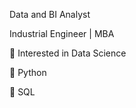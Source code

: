 Data and BI Analyst

Industrial Engineer | MBA

👀 Interested in Data Science

📎 Python

📎 SQL


<!---
bkarakalem/bkarakalem is a ✨ special ✨ repository because its `README.md` (this file) appears on your GitHub profile.
You can click the Preview link to take a look at your changes.
--->
